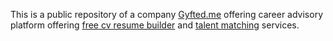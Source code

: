 This is a public repository of a company [Gyfted.me](https://www.gyfted.me) offering career advisory platform offering [free cv resume builder](https://www.gyfted.me/personality-cv) and [talent matching](https://www.gyfted.me/talent-matching) services.
